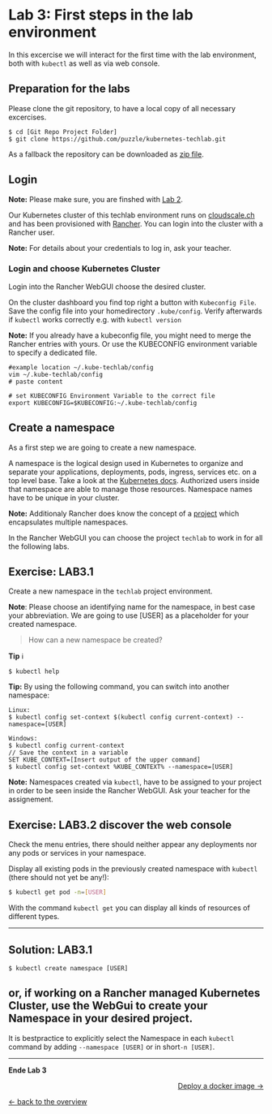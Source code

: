 # Lab 3: First steps in the lab environment

In this excercise we will interact for the first time with the lab environment, both with `kubectl` as well as via web console.


## Preparation for the labs

Please clone the git repository, to have a local copy of all necessary excercises.

```
$ cd [Git Repo Project Folder]
$ git clone https://github.com/puzzle/kubernetes-techlab.git
```

As a fallback the repository can be downloaded as [zip file](https://github.com/puzzle/kubernetes-techlab/archive/rancherversion.zip).


## Login

**Note:** Please make sure, you are finshed with [Lab 2](02_cli.md).

Our Kubernetes cluster of this techlab environment runs on [cloudscale.ch](cloudscale.ch) and has been provisioned with [Rancher](https://rancher.com/). You can login into the cluster with a Rancher user.

**Note:** For details about your credentials to log in, ask your teacher.



### Login and choose Kubernetes Cluster

Login into the Rancher WebGUI choose the desired cluster.

On the cluster dashboard you find top right a button with `Kubeconfig File`. Save the config file into your homedirectory `.kube/config`. Verify afterwards if `kubectl` works correctly e.g. with `kubectl version`

**Note:** If you already have a kubeconfig file, you might need to merge the Rancher entries with yours. Or use the KUBECONFIG environment variable to specify a dedicated file.

```
#example location ~/.kube-techlab/config
vim ~/.kube-techlab/config
# paste content 

# set KUBECONFIG Environment Variable to the correct file
export KUBECONFIG=$KUBECONFIG:~/.kube-techlab/config
```


## Create a namespace

As a first step we are going to create a new namespace. 

A namespace is the logical design used in Kubernetes to organize and separate your applications, deployments, pods, ingress, services etc. on a top level base. Take a look at the [Kubernetes docs](https://kubernetes.io/docs/concepts/overview/working-with-objects/namespaces/). Authorized users inside that namespace are able to manage those resources. Namespace names have to be unique in your cluster.

**Note:** Additionaly Rancher does know the concept of a [project](https://rancher.com/docs/rancher/v2.x/en/cluster-admin/projects-and-namespaces/) which encapsulates multiple namespaces.

In the Rancher WebGUI you can choose the project `techlab` to work in for all the following labs.

## Exercise: LAB3.1

Create a new namespace in the `techlab` project environment.

**Note**: Please choose an identifying name for the namespace, in best case your abbreviation. We are going to use [USER] as a placeholder for your created namespace.

> How can a new namespace be created?

**Tip** :information_source:
```
$ kubectl help
```

**Tip:** By using the following command, you can switch into another namespace:
```
Linux:
$ kubectl config set-context $(kubectl config current-context) --namespace=[USER]
```

```
Windows:
$ kubectl config current-context
// Save the context in a variable
SET KUBE_CONTEXT=[Insert output of the upper command]
$ kubectl config set-context %KUBE_CONTEXT% --namespace=[USER]
```


**Note:** Namespaces created via `kubectl`, have to be assigned to your project in order to be seen inside the Rancher WebGUI. Ask your teacher for the assignement.

## Exercise: LAB3.2 discover the web console


Check the menu entries, there should neither appear any deployments nor any pods or services in your namespace.

Display all existing pods in the previously created namespace with `kubectl`  (there should not yet be any!):

```bash
$ kubectl get pod -n=[USER]
```

With the command `kubectl get` you can display all kinds of resources of different types.

---

## Solution: LAB3.1

```
$ kubectl create namespace [USER]
```

or, if working on a Rancher managed Kubernetes Cluster, use the WebGui to create your Namespace in your desired project.
---

It is bestpractice to explicitly select the Namespace in each `kubectl` command by adding `--namespace [USER]` or in short`-n [USER]`.

---

**Ende Lab 3**

<p width="100px" align="right"><a href="04_deploy_dockerimage.md">Deploy a docker image →</a></p>

[← back to the overview](../README.md)
